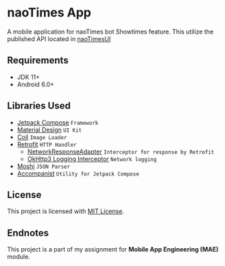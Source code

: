 # naoTimes App

A mobile application for naoTimes bot Showtimes feature.
This utilize the published API located in [naoTimesUI](https://panel.naoti.me)

## Requirements
- JDK 11+
- Android 6.0+
  
## Libraries Used
- [Jetpack Compose](https://developer.android.com/jetpack/compose) `Framework`
- [Material Design](https://developer.android.com/jetpack/androidx/releases/compose-material) `UI Kit`
- [Coil](https://coil-kt.github.io/coil/) `Image Loader`
- [Retrofit](https://square.github.io/retrofit/) `HTTP Handler`
  - [NetworkResponseAdapter](https://haroldadmin.github.io/NetworkResponseAdapter/) `Interceptor for response by Retrofit`
  - [OkHttp3 Logging Interceptor](https://github.com/square/okhttp/tree/master/okhttp-logging-interceptor) `Network logging`
- [Moshi](https://github.com/square/moshi) `JSON Parser`
- [Accompanist](https://google.github.io/accompanist/) `Utility for Jetpack Compose`

## License
This project is licensed with [MIT License](LICENSE).

## Endnotes
This project is a part of my assignment for **Mobile App Engineering (MAE)** module.
